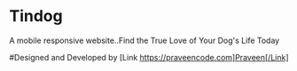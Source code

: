 # Tindog
A mobile responsive website..Find the True Love of Your Dog's Life Today

#Designed and Developed by [Link https://praveencode.com]Praveen[/Link]
